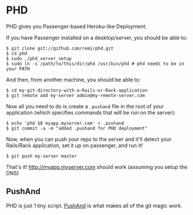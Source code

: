 PHD
===

PHD gives you Passenger-based Heroku-like Deployment.

If you have Passenger installed on a desktop/server, you should be able to:

    $ git clone git://github.com/remi/phd.git
    $ cd phd
    $ sudo ./phd_server_setup
    $ sudo ln -s /path/to/this/dir/phd /usr/bin/phd # phd needs to be in your PATH

And then, from another machine, you should be able to:

    $ cd my-git-directory-with-a-Rails-or-Rack-application
    $ git remote add my-server admin@my-remote-server.com

Now all you need to do is create a `.pushand` file in the root of your 
application (which specifies commands that will be run on the server):

    $ echo 'phd $0 myapp.myserver.com' > .pushand
    $ git commit -a -m "added .pushand for PHD deployment"

Now, when you can push your repo to the server and it'll detect 
your Rails/Rack application, set it up on passenger, and run it!

    $ git push my-server master

That's it!  http://myapp.myserver.com should work (assuming you setup the DNS)

PushAnd
-------

PHD is just 1 tiny script.  [PushAnd][] is what makes all of the git magic work.

[pushand]: http://github.com/remi/pushand
